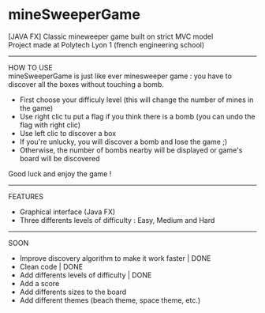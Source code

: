 # mineSweeperGame
[JAVA FX] Classic mineweeper game built on strict MVC model
<br /> Project made at Polytech Lyon 1 (french engineering school)

*********************************************************************************************************************************************
HOW TO USE
<br /> mineSweeperGame is just like ever minesweeper game : you have to discover all the boxes without touching a bomb.
- First choose your difficuly level (this will change the number of mines in the game)
- Use right clic tu put a flag if you think there is a bomb (you can undo the flag with right clic)
- Use left clic to discover a box
- If you're unlucky, you will discover a bomb and lose the game ;)
- Otherwise, the number of bombs nearby will be displayed or game's board will be discovered

Good luck and enjoy the game !

*********************************************************************************************************************************************
FEATURES
- Graphical interface (Java FX)
- Three differents levels of difficulty : Easy, Medium and Hard

*********************************************************************************************************************************************
SOON
- Improve discovery algorithm to make it work faster | DONE
- Clean code | DONE
- Add differents levels of difficulty | DONE
- Add a score
- Add differents sizes to the board
- Add different themes (beach theme, space theme, etc.)
